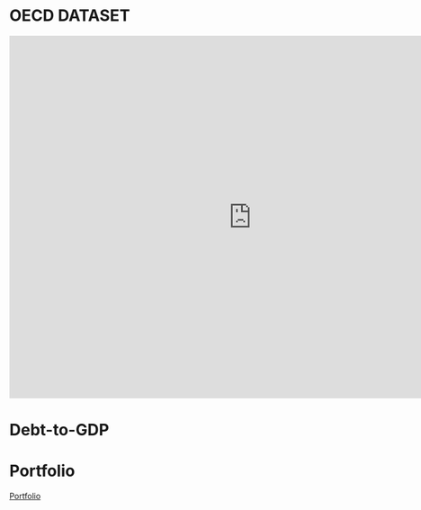 # OECD DATASET

<iframe src="https://data.oecd.org/chart/6Bml" width="860" height="645" style="border: 0" mozallowfullscreen="true" webkitallowfullscreen="true" allowfullscreen="true"><a href="https://data.oecd.org/chart/6Bml" target="_blank">OECD Chart: General government debt, Total, % of GDP, Annual, 2020</a></iframe>

# Debt-to-GDP
<div class="flourish-embed flourish-chart" data-src="visualisation/8567646"><script src="https://public.flourish.studio/resources/embed.js"></script></div>

# Portfolio
<a href="https://anwolver.github.io/portfolio/" title="Portfolio"> Portfolio </a>

